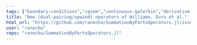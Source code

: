 ```yaml
---
tags: ["boundary-conditions","cgsem","continuous-galerkin","derivative-operator","dgsem","discontinuous-galerkin","enhancement","finite-difference","fourier","hacktoberfest","julia","sbp","summation-by-parts"]
title: "New (dual-pairing/upwind) operators of Williams, Duru et al."
html_url: "https://github.com/ranocha/SummationByPartsOperators.jl/issues/269"
user: "ranocha"
repo: "ranocha/SummationByPartsOperators.jl"
---
```


